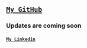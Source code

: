 


## [**`My GitHub`**](https://github.com/abdullahkavakli)

### Updates are coming soon

#### [**`My Linkedin`**](https://www.linkedin.com/in/abdullahkavakli/)
<p></p>

<p></p>

<p></p>

<p></p>

<p></p>

<p></p>

<p></p>

